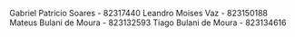 Gabriel Patricio Soares - 82317440
Leandro Moises Vaz - 823150188
Mateus Bulani de Moura - 823132593
Tiago Bulani de Moura - 823134616
